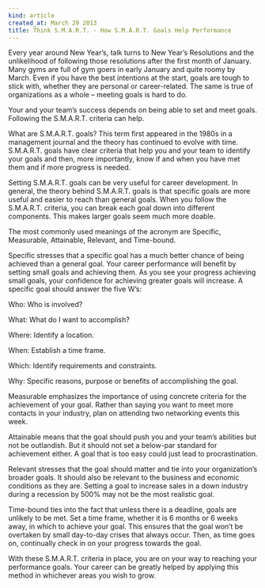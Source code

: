 ```yaml
---
kind: article
created_at: March 29 2013
title: Think S.M.A.R.T. - How S.M.A.R.T. Goals Help Performance
---
```


Every year around New Year’s, talk turns to New Year’s Resolutions and the unlikelihood of following those resolutions after the first month of January. Many gyms are full of gym goers in early January and quite roomy by March. Even if you have the best intentions at the start, goals are tough to stick with, whether they are personal or career-related. The same is true of organizations as a whole – meeting goals is hard to do.

Your and your team’s success depends on being able to set and meet goals. Following the S.M.A.R.T. criteria can help.

<!--MORE-->

What are S.M.A.R.T. goals?
 This term first appeared in the 1980s in a management journal and the theory has continued to evolve with time. S.M.A.R.T. goals have clear criteria that help you and your team to identify your goals and then, more importantly, know if and when you have met them and if more progress is needed. 

Setting S.M.A.R.T. goals can be very useful for career development. In general, the theory behind S.M.A.R.T. goals is that specific goals are more useful and easier to reach than general goals. When you follow the S.M.A.R.T. criteria, you can break each goal down into different components. This makes larger goals seem much more doable. 

The most commonly used meanings of the acronym are Specific, Measurable, Attainable, Relevant, and Time-bound.

Specific stresses that a specific goal has a much better chance of being achieved than a general goal. Your career performance will benefit by setting small goals and achieving them. As you see your progress achieving small goals, your confidence for achieving greater goals will increase. A specific goal should answer the five W’s: 

Who:      Who is involved?

What:     What do I want to accomplish?

Where:    Identify a location.

When:     Establish a time frame.

Which:    Identify requirements and constraints.

Why:      Specific reasons, purpose or benefits of accomplishing the goal. 

Measurable emphasizes the importance of using concrete criteria for the achievement of your goal. Rather than saying you want to meet more contacts in your industry, plan on attending two networking events this week. 

Attainable means that the goal should push you and your team’s abilities but not be outlandish. But it should not set a below-par standard for achievement either. A goal that is too easy could just lead to procrastination.

Relevant stresses that the goal should matter and tie into your organization’s broader goals. It should also be relevant to the business and economic conditions as they are. Setting a goal to increase sales in a down industry during a recession by 500% may not be the most realistic goal. 

Time-bound ties into the fact that unless there is a deadline, goals are unlikely to be met. Set a time frame, whether it is 6 months or 6 weeks away, in which to achieve your goal. This ensures that the goal won’t be overtaken by small day-to-day crises that always occur. Then, as time goes on, continually check in on your progress towards the goal. 

With these S.M.A.R.T. criteria in place, you are on your way to reaching your performance goals. Your career can be greatly helped by applying this method in whichever areas you wish to grow.

